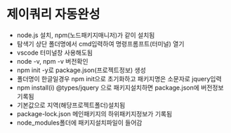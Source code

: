 # 제이쿼리 자동완성

- node.js 설치, npm(노드패키지매니저)가 같이 설치됨
- 탐색기 상단 폴더명에서 cmd입력하여 명령프롬프트(터미널) 열기
- vscode 터미널창 사용해도됨
- node -v, npm -v 버전확인
- npm init -y로 package.json(프로젝트정보) 생성
- 폴더명이 한글일경우 npm init으로 초기화하고 패키지명은 소문자로 jquery입력
- npm install(i) @types/jquery 으로 패키지설치하면 package.json에 버전정보 기록됨
- 기본값으로 지역(해당프로젝트폴더)설치됨
- package-lock.json 메인패키지의 하위패키지정보가 기록됨
- node_modules폴더에 패키지설치파일이 들어감
